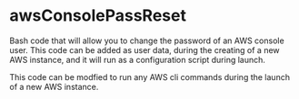 # awsConsolePassReset
Bash code that will allow you to change the password of an AWS console user.   This code can be added as user data, during the creating of a new AWS instance, and it will run as a configuration script during launch. 

This code can be modfied to run any AWS cli commands during the launch of a new AWS instance.
